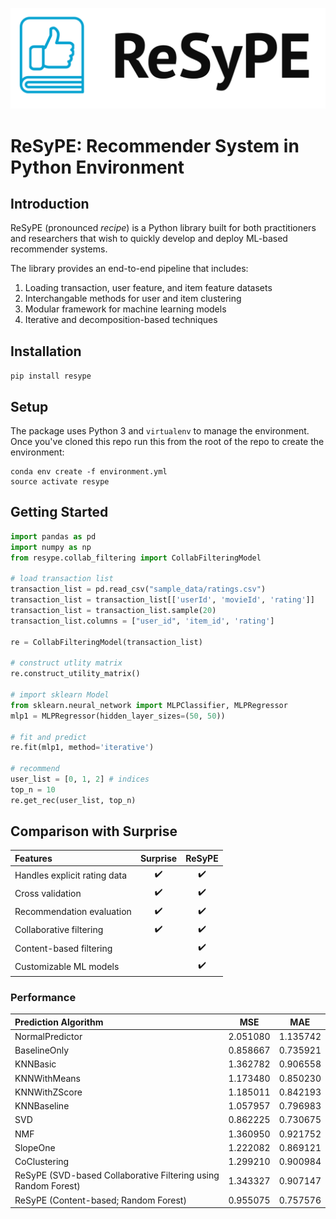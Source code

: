 ![logo](resype_logo.png)




# ReSyPE: Recommender System in Python Environment

## Introduction
ReSyPE (pronounced *recipe*) is a Python library built for both practitioners and researchers that wish to quickly develop and deploy ML-based recommender systems.

The library provides an end-to-end pipeline that includes:

1. Loading transaction, user feature, and item feature datasets
2. Interchangable methods for user and item clustering
3. Modular framework for machine learning models
4. Iterative and decomposition-based techniques

## Installation

`pip install resype`

## Setup

The package uses Python 3 and `virtualenv` to manage the environment.  Once you've cloned this repo run this from the root of the repo to create the environment:

```
conda env create -f environment.yml
source activate resype
```

## Getting Started

```python
import pandas as pd
import numpy as np
from resype.collab_filtering import CollabFilteringModel

# load transaction list
transaction_list = pd.read_csv("sample_data/ratings.csv")
transaction_list = transaction_list[['userId', 'movieId', 'rating']]
transaction_list = transaction_list.sample(20)
transaction_list.columns = ["user_id", 'item_id', 'rating']

re = CollabFilteringModel(transaction_list)

# construct utlity matrix
re.construct_utility_matrix()

# import sklearn Model
from sklearn.neural_network import MLPClassifier, MLPRegressor
mlp1 = MLPRegressor(hidden_layer_sizes=(50, 50))

# fit and predict
re.fit(mlp1, method='iterative')

# recommend
user_list = [0, 1, 2] # indices
top_n = 10
re.get_rec(user_list, top_n)
```

## Comparison with Surprise

| Features                     | Surprise | ReSyPE |
|:-----------------------------|:--------:|:------:|
| Handles explicit rating data | ✔️        | ✔️      |
| Cross validation             | ✔️        | ✔️      |
| Recommendation evaluation    | ✔️        | ✔️      |
| Collaborative filtering      | ✔️        | ✔️      |
| Content-based filtering      |          | ✔️      |
| Customizable ML models       |          | ✔️      |

### Performance

| Prediction Algorithm   | MSE      | MAE      |
|:-----------------------|:--------:|:--------:|
| NormalPredictor        | 2.051080 | 1.135742 |
| BaselineOnly           | 0.858667 | 0.735921 |
| KNNBasic               | 1.362782 | 0.906558 |
| KNNWithMeans           | 1.173480 | 0.850230 |
| KNNWithZScore          | 1.185011 | 0.842193 |
| KNNBaseline            | 1.057957 | 0.796983 |
| SVD                    | 0.862225 | 0.730675 |
| NMF                    | 1.360950 | 0.921752 |
| SlopeOne               | 1.222082 | 0.869121 |
| CoClustering           | 1.299210 | 0.900984 |
| ReSyPE (SVD-based Collaborative Filtering using Random Forest) | 1.343327 | 0.907147 |
| ReSyPE (Content-based; Random Forest) | 0.955075 | 0.757576 |
